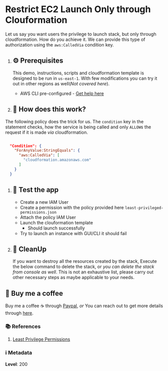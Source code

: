 # Restrict EC2 Launch Only through Clouformation

Let us say you want users the privilege to launch stack, but only through cloudformation. How do you achieve it. We can provide this type of authorization using the `aws:CalledVia` condition key. 

1. ## ⚙️ Prerequisites

    This demo, instructions, scripts and cloudformation template is designed to be run in `us-east-1`. With few modifications you can try it out in other regions as well(_Not covered here_).

    - AWS CLI pre-configured - [Get help here](https://youtu.be/TPyyfmQte0U)


1. ## 🚀 How does this work?

  The following policy does the trick for us. The `condition` key in the statement checks, how the service is being called and only `ALLOW`s the request if it is made _via_ cloudformation.

```json

  "Condition": {
    "ForAnyValue:StringEquals": {
      "aws:CalledVia": [
        "cloudformation.amazonaws.com"
      ]
    }
  }
```

1. ## 🔬 Test the app

    - Create a new IAM User
    - Create a permission with the policy provided here `least-privileged-permissions.json`
    - Attach the policy IAM User
    - Launch the clouformation template
      - Should launch successfully
    - Try to launch an instance with GUI/CLI it should fail
    

1. ## 🧹 CleanUp

    If you want to destroy all the resources created by the stack, Execute the below command to delete the stack, or _you can delete the stack from console as well_. This is not an exhaustive list, please carry out other necessary steps as maybe applicable to your needs.

## 👋 Buy me a coffee

Buy me a coffee ☕ through [Paypal](https://paypal.me/valaxy), _or_ You can reach out to get more details through [here](https://youtube.com/c/valaxytechnologies/about).

### 📚 References

1. [Least Privilege Permissions](https://aws.amazon.com/blogs/security/how-to-define-least-privileged-permissions-for-actions-called-by-aws-services/)



### ℹ️ Metadata

**Level**: 200
